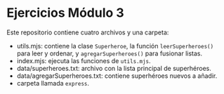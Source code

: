 # Ejercicios Módulo 3

Este repositorio contiene cuatro archivos y una carpeta:

- utils.mjs: contiene la clase `Superheroe`, la función `leerSuperheroes()` para leer y ordenar, y `agregarSuperheroes()` para fusionar listas.
- index.mjs: ejecuta las funciones de `utils.mjs`.
- data/superheroes.txt: archivo con la lista principal de superhéroes.
- data/agregarSuperheroes.txt: contiene superhéroes nuevos a añadir.
- carpeta llamada `express`.